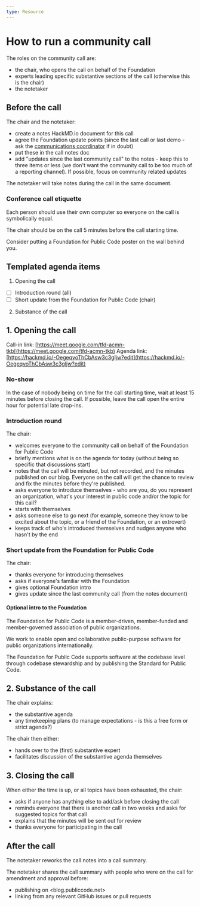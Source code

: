 ```yaml
---
type: Resource
---
```


# How to run a community call

The roles on the community call are:

* the chair, who opens the call on behalf of the Foundation
* experts leading specific substantive sections of the call (otherwise this is the chair)
* the notetaker

## Before the call

The chair and the notetaker:

* create a notes HackMD.io document for this call
* agree the Foundation update points (since the last call or last demo - ask the [communications coordinator](../../organization/staff.md#communications) if in doubt)
* put these in the call notes doc
* add "updates since the last community call" to the notes - keep this to three items or less (we don't want the community call to be too much of a reporting channel). If possible, focus on community related updates

The notetaker will take notes during the call in the same document.

### Conference call etiquette

Each person should use their own computer so everyone on the call is symbolically equal.

The chair should be on the call 5 minutes before the call starting time.

Consider putting a Foundation for Public Code poster on the wall behind you.

## Templated agenda items

1. Opening the call

* [ ] Introduction round (all)
* [ ] Short update from the Foundation for Public Code (chair)

2. Substance of the call

## 1. Opening the call

Call-in link: [https://meet.google.com/tfd-acmn-tkb[(https://meet.google.com/tfd-acmn-tkb)
Agenda link: [https://hackmd.io/-OegeqvoThCbAsw3c3gIjw?edit](https://hackmd.io/-OegeqvoThCbAsw3c3gIjw?edit)

### No-show

In the case of nobody being on time for the call starting time, wait at least 15 minutes before closing the call. If possible, leave the call open the entire hour for potential late drop-ins.

### Introduction round

The chair:

* welcomes everyone to the community call on behalf of the Foundation for Public Code
* briefly mentions what is on the agenda for today (without being so specific that discussions start)
* notes that the call will be minuted, but not recorded, and the minutes published on our blog. Everyone on the call will get the chance to review and fix the minutes before they're published.
* asks everyone to introduce themselves - who are you, do you represent an organization, what's your interest in public code and/or the topic for this call?
* starts with themselves
* asks someone else to go next (for example, someone they know to be excited about the topic, or a friend of the Foundation, or an extrovert)
* keeps track of who's introduced themselves and nudges anyone who hasn't by the end

### Short update from the Foundation for Public Code

The chair:

* thanks everyone for introducing themselves
* asks if everyone's familiar with the Foundation
* gives optional Foundation intro
* gives update since the last community call (from the notes document)

#### Optional intro to the Foundation

The Foundation for Public Code is a member-driven, member-funded and member-governed association of public organizations.

We work to enable open and collaborative public-purpose software for public organizations internationally.

The Foundation for Public Code supports software at the codebase level through codebase stewardship and by publishing the Standard for Public Code.

## 2. Substance of the call

The chair explains:

* the substantive agenda
* any timekeeping plans (to manage expectations - is this a free form or strict agenda?)

The chair then either:

* hands over to the (first) substantive expert
* facilitates discussion of the substantive agenda themselves

## 3. Closing the call

When either the time is up, or all topics have been exhausted, the chair:

* asks if anyone has anything else to add/ask before closing the call
* reminds everyone that there is another call in two weeks and asks for suggested topics for that call
* explains that the minutes will be sent out for review
* thanks everyone for participating in the call

## After the call

The notetaker reworks the call notes into a call summary.

The notetaker shares the call summary with people who were on the call for amendment and approval before:

* publishing on <blog.publiccode.net>
* linking from any relevant GitHub issues or pull requests
